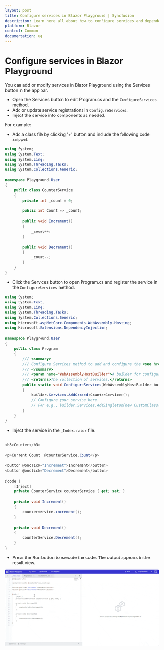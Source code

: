 ```yaml
---
layout: post
title: Configure services in Blazor Playground | Syncfusion
description: Learn here all about how to configure services and dependency injection in Blazor Playground by updating register source file via the Services button.
platform: Blazor
control: Common
documentation: ug
---
```

# Configure services in Blazor Playground

You can add or modify services in Blazor Playground using the Services button in the app bar.

* Open the Services button to edit Program.cs and the `ConfigureServices` method.
* Add or update service registrations in `ConfigureServices`.
* Inject the service into components as needed.

For example:

* Add a class file by clicking '+' button and include the following code snippet.

```csharp
using System;
using System.Text;
using System.Linq;
using System.Threading.Tasks;
using System.Collections.Generic;

namespace Playground.User
{
    public class CounterService
    {
        private int _count = 0;

        public int Count => _count;

        public void Increment()
        {
            _count++;
        }

        public void Decrement()
        {
            _count--;
        }
    }
}
```
* Click the Services button to open Program.cs and register the service in the `ConfigureServices` method.

```csharp
using System;
using System.Text;
using System.Linq;
using System.Threading.Tasks;
using System.Collections.Generic;
using Microsoft.AspNetCore.Components.WebAssembly.Hosting;
using Microsoft.Extensions.DependencyInjection;

namespace Playground.User
{
    public class Program
    {
        /// <summary>
        /// Configure Services method to add and configure the <see href="https://docs.microsoft.com/en-us/dotnet/api/microsoft.extensions.dependencyinjection.iservicecollection">service collection</see>.
        /// </summary>
        /// <param name="WebAssemblyHostBuilder">A builder for configuring services and creating a WebAssemblyHost.</param>
        /// <returns>The collection of services.</returns>
        public static void ConfigureServices(WebAssemblyHostBuilder builder)
        {
            builder.Services.AddScoped<CounterService>();
            // Configure your service here.
            // For e.g., builder.Services.AddSingleton(new CustomClass());
        }
    }
}
```

* Inject the service in the `_Index.razor` file.

```csharp

<h3>Counter</h3>

<p>Current Count: @counterService.Count</p>

<button @onclick="Increment">Increment</button>
<button @onclick="Decrement">Decrement</button>

@code {
    [Inject]
    private CounterService counterService { get; set; }

    private void Increment()
    {
        counterService.Increment();
    }

    private void Decrement()
    {
        counterService.Decrement();
    }
}

```
* Press the Run button to execute the code. The output appears in the result view.

![Syncfusion Blazor Playground with adding services](images/add_services.gif)
